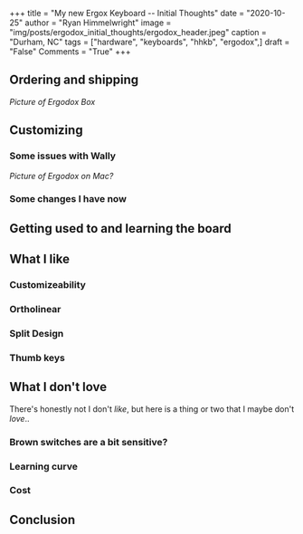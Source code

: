 +++
title   = "My new Ergox Keyboard -- Initial Thoughts"
date    = "2020-10-25"
author  = "Ryan Himmelwright"
image   = "img/posts/ergodox_initial_thoughts/ergodox_header.jpeg"
caption = "Durham, NC"
tags    = ["hardware", "keyboards", "hhkb", "ergodox",]
draft   = "False"
Comments = "True"
+++

## Ordering and shipping

*Picture of Ergodox Box*

## Customizing


### Some issues with Wally

*Picture of Ergodox on Mac?*


### Some changes I have now


## Getting used to and learning the board


## What I like

### Customizeability


### Ortholinear


### Split Design


### Thumb keys


## What I don't love
There's honestly not I don't *like*, but here is a thing or two that I maybe
don't *love*..

### Brown switches are a bit sensitive?


### Learning curve


### Cost


## Conclusion

